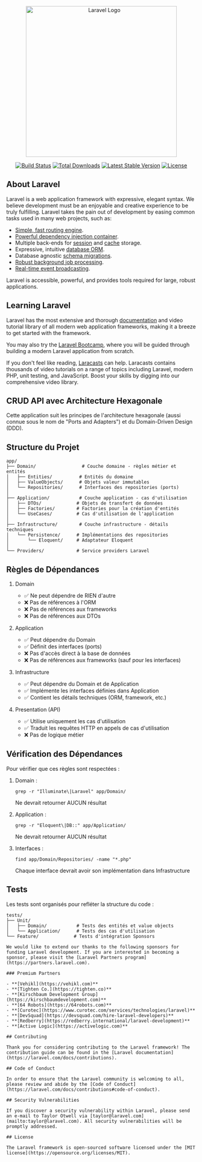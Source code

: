 <p align="center"><a href="https://laravel.com" target="_blank"><img src="https://raw.githubusercontent.com/laravel/art/master/logo-lockup/5%20SVG/2%20CMYK/1%20Full%20Color/laravel-logolockup-cmyk-red.svg" width="400" alt="Laravel Logo"></a></p>

<p align="center">
<a href="https://github.com/laravel/framework/actions"><img src="https://github.com/laravel/framework/workflows/tests/badge.svg" alt="Build Status"></a>
<a href="https://packagist.org/packages/laravel/framework"><img src="https://img.shields.io/packagist/dt/laravel/framework" alt="Total Downloads"></a>
<a href="https://packagist.org/packages/laravel/framework"><img src="https://img.shields.io/packagist/v/laravel/framework" alt="Latest Stable Version"></a>
<a href="https://packagist.org/packages/laravel/framework"><img src="https://img.shields.io/packagist/l/laravel/framework" alt="License"></a>
</p>

## About Laravel

Laravel is a web application framework with expressive, elegant syntax. We believe development must be an enjoyable and creative experience to be truly fulfilling. Laravel takes the pain out of development by easing common tasks used in many web projects, such as:

- [Simple, fast routing engine](https://laravel.com/docs/routing).
- [Powerful dependency injection container](https://laravel.com/docs/container).
- Multiple back-ends for [session](https://laravel.com/docs/session) and [cache](https://laravel.com/docs/cache) storage.
- Expressive, intuitive [database ORM](https://laravel.com/docs/eloquent).
- Database agnostic [schema migrations](https://laravel.com/docs/migrations).
- [Robust background job processing](https://laravel.com/docs/queues).
- [Real-time event broadcasting](https://laravel.com/docs/broadcasting).

Laravel is accessible, powerful, and provides tools required for large, robust applications.

## Learning Laravel

Laravel has the most extensive and thorough [documentation](https://laravel.com/docs) and video tutorial library of all modern web application frameworks, making it a breeze to get started with the framework.

You may also try the [Laravel Bootcamp](https://bootcamp.laravel.com), where you will be guided through building a modern Laravel application from scratch.

If you don't feel like reading, [Laracasts](https://laracasts.com) can help. Laracasts contains thousands of video tutorials on a range of topics including Laravel, modern PHP, unit testing, and JavaScript. Boost your skills by digging into our comprehensive video library.

## CRUD API avec Architecture Hexagonale

Cette application suit les principes de l'architecture hexagonale (aussi connue sous le nom de "Ports and Adapters") et du Domain-Driven Design (DDD).

## Structure du Projet

```
app/
├── Domain/                 # Couche domaine - règles métier et entités
│   ├── Entities/          # Entités du domaine
│   ├── ValueObjects/      # Objets valeur immutables
│   └── Repositories/      # Interfaces des repositories (ports)
│
├── Application/           # Couche application - cas d'utilisation
│   ├── DTOs/             # Objets de transfert de données
│   ├── Factories/        # Factories pour la création d'entités
│   └── UseCases/         # Cas d'utilisation de l'application
│
├── Infrastructure/        # Couche infrastructure - détails techniques
│   └── Persistence/      # Implémentations des repositories
│       └── Eloquent/     # Adaptateur Eloquent
│
└── Providers/            # Service providers Laravel
```

## Règles de Dépendances

1. Domain
   - ✅ Ne peut dépendre de RIEN d'autre
   - ❌ Pas de références à l'ORM
   - ❌ Pas de références aux frameworks
   - ❌ Pas de références aux DTOs

2. Application
   - ✅ Peut dépendre du Domain
   - ✅ Définit des interfaces (ports)
   - ❌ Pas d'accès direct à la base de données
   - ❌ Pas de références aux frameworks (sauf pour les interfaces)

3. Infrastructure
   - ✅ Peut dépendre du Domain et de Application
   - ✅ Implémente les interfaces définies dans Application
   - ✅ Contient les détails techniques (ORM, framework, etc.)

4. Presentation (API)
   - ✅ Utilise uniquement les cas d'utilisation
   - ✅ Traduit les requêtes HTTP en appels de cas d'utilisation
   - ❌ Pas de logique métier

## Vérification des Dépendances

Pour vérifier que ces règles sont respectées :

1. Domain :
   ```
   grep -r "Illuminate\|Laravel" app/Domain/
   ```
   Ne devrait retourner AUCUN résultat

2. Application :
   ```
   grep -r "Eloquent\|DB::" app/Application/
   ```
   Ne devrait retourner AUCUN résultat

3. Interfaces :
   ```
   find app/Domain/Repositories/ -name "*.php"
   ```
   Chaque interface devrait avoir son implémentation dans Infrastructure

## Tests

Les tests sont organisés pour refléter la structure du code :

```
tests/
├── Unit/
│   ├── Domain/           # Tests des entités et value objects
│   └── Application/      # Tests des cas d'utilisation
└── Feature/             # Tests d'intégration Sponsors

We would like to extend our thanks to the following sponsors for funding Laravel development. If you are interested in becoming a sponsor, please visit the [Laravel Partners program](https://partners.laravel.com).

### Premium Partners

- **[Vehikl](https://vehikl.com)**
- **[Tighten Co.](https://tighten.co)**
- **[Kirschbaum Development Group](https://kirschbaumdevelopment.com)**
- **[64 Robots](https://64robots.com)**
- **[Curotec](https://www.curotec.com/services/technologies/laravel)**
- **[DevSquad](https://devsquad.com/hire-laravel-developers)**
- **[Redberry](https://redberry.international/laravel-development)**
- **[Active Logic](https://activelogic.com)**

## Contributing

Thank you for considering contributing to the Laravel framework! The contribution guide can be found in the [Laravel documentation](https://laravel.com/docs/contributions).

## Code of Conduct

In order to ensure that the Laravel community is welcoming to all, please review and abide by the [Code of Conduct](https://laravel.com/docs/contributions#code-of-conduct).

## Security Vulnerabilities

If you discover a security vulnerability within Laravel, please send an e-mail to Taylor Otwell via [taylor@laravel.com](mailto:taylor@laravel.com). All security vulnerabilities will be promptly addressed.

## License

The Laravel framework is open-sourced software licensed under the [MIT license](https://opensource.org/licenses/MIT).
